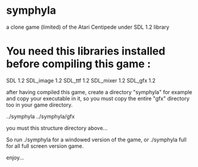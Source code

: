 symphyla
========

a clone game (limited) of the Atari Centipede under SDL 1.2 library

You need this libraries installed before compiling this game :
============================================================

SDL 1.2
SDL_image 1.2
SDL_ttf 1.2
SDL_mixer 1.2
SDL_gfx 1.2

after having compiled this game, create a directory "symphyla" for example and copy your executable in it, so you must copy
the entire "gfx" directory too in your game directory.

../symphyla
../symphyla/gfx

you must this structure directory above...

So run ./symphyla for a windowed version of the game, 
or ./symphyla full for all full screen version game.


enjoy...

